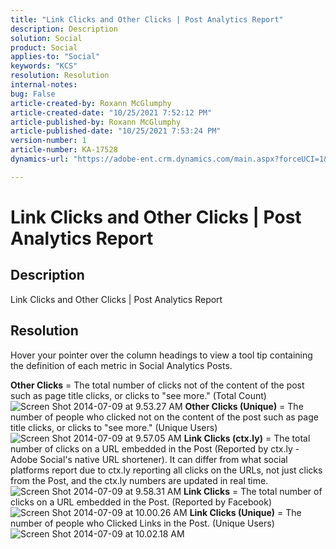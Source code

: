 ```yaml
---
title: "Link Clicks and Other Clicks | Post Analytics Report"
description: Description
solution: Social
product: Social
applies-to: "Social"
keywords: "KCS"
resolution: Resolution
internal-notes: 
bug: False
article-created-by: Roxann McGlumphy
article-created-date: "10/25/2021 7:52:12 PM"
article-published-by: Roxann McGlumphy
article-published-date: "10/25/2021 7:53:24 PM"
version-number: 1
article-number: KA-17528
dynamics-url: "https://adobe-ent.crm.dynamics.com/main.aspx?forceUCI=1&pagetype=entityrecord&etn=knowledgearticle&id=4a6c960a-cd35-ec11-b6e6-000d3a3485ea"

---
```

# Link Clicks and Other Clicks | Post Analytics Report

## Description

Link Clicks and Other Clicks | Post Analytics Report

## Resolution


Hover your pointer over the column headings to view a tool tip containing the definition of each metric in Social  Analytics  Posts.

<b>Other Clicks</b> = The total number of clicks not of the content of the post such as page title clicks, or clicks to "see more." (Total Count)
![Screen Shot 2014-07-09 at 9.53.27 AM](https://helpx.adobe.com/content/dam/help/en/social/kb/link-clicks-click-definitions/jcr%3acontent/main-pars/image/Screen%20Shot%202014-07-09%20at%209.53.27%20AM.png "Screen Shot 2014-07-09 at 9.53.27 AM")
<b>Other Clicks (Unique)</b> = The number of people who clicked not on the content of the post such as page title clicks, or clicks to "see more." (Unique Users)
![Screen Shot 2014-07-09 at 9.57.05 AM](https://helpx.adobe.com/content/dam/help/en/social/kb/link-clicks-click-definitions/jcr%3acontent/main-pars/image_0/Screen%20Shot%202014-07-09%20at%209.57.05%20AM.png "Screen Shot 2014-07-09 at 9.57.05 AM")
<b>Link Clicks (ctx.ly)</b> = The total number of clicks on a URL embedded in the Post (Reported by ctx.ly - Adobe Social's native URL shortener). It can differ from what social platforms report due to ctx.ly reporting all clicks on the URLs, not just clicks from the Post, and the ctx.ly numbers are updated in real time.
![Screen Shot 2014-07-09 at 9.58.31 AM](https://helpx.adobe.com/content/dam/help/en/social/kb/link-clicks-click-definitions/jcr%3acontent/main-pars/image_1/Screen%20Shot%202014-07-09%20at%209.58.31%20AM.png "Screen Shot 2014-07-09 at 9.58.31 AM")
<b>Link Clicks</b> = The total number of clicks on a URL embedded in the Post. (Reported by Facebook)
![Screen Shot 2014-07-09 at 10.00.26 AM](https://helpx.adobe.com/content/dam/help/en/social/kb/link-clicks-click-definitions/jcr%3acontent/main-pars/image_2/Screen%20Shot%202014-07-09%20at%2010.00.26%20AM.png "Screen Shot 2014-07-09 at 10.00.26 AM")
<b>Link Clicks (Unique)</b> = The number of people who Clicked Links in the Post. (Unique Users)
![Screen Shot 2014-07-09 at 10.02.18 AM](https://helpx.adobe.com/content/dam/help/en/social/kb/link-clicks-click-definitions/jcr%3acontent/main-pars/image_3/Screen%20Shot%202014-07-09%20at%2010.02.18%20AM.png "Screen Shot 2014-07-09 at 10.02.18 AM")